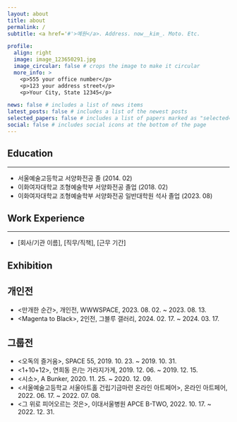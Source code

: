 ```yaml
---
layout: about
title: about
permalink: /
subtitle: <a href='#'>예원</a>. Address. now__kim_. Moto. Etc.

profile:
  align: right
  image: image_123650291.jpg
  image_circular: false # crops the image to make it circular
  more_info: >
    <p>555 your office number</p>
    <p>123 your address street</p>
    <p>Your City, State 12345</p>

news: false # includes a list of news items
latest_posts: false # includes a list of the newest posts
selected_papers: false # includes a list of papers marked as "selected={true}"
social: false # includes social icons at the bottom of the page
---
```

<!-- ## 개요
* 연락처: [이메일, 전화번호 등] -->


## Education
---
- 서울예술고등학교 서양화전공 졸 (2014. 02)
- 이화여자대학교 조형예술학부 서양화전공 졸업 (2018. 02)
- 이화여자대학교 조형예술학부 서양화전공 일반대학원 석사 졸업 (2023. 08)

## Work Experience
---
- [회사/기관 이름], [직무/직책], [근무 기간]

## Exhibition

개인전
---
- \<만개한 순간\>, 개인전, WWWSPACE, 2023. 08. 02. ~ 2023. 08. 13.
- \<Magenta to Black\>, 2인전, 그블루 갤러리, 2024. 02. 17. ~ 2024. 03. 17.
 
그룹전
---
- \<오독의 즐거움\>, SPACE 55, 2019. 10. 23. ~ 2019. 10. 31.
- \<1\+10\+12\>, 연희동 은/는 가라지가게, 2019. 12. 06. ~ 2019. 12. 15.
- \<시소\>, A Bunker, 2020. 11. 25. ~ 2020. 12. 09.
- \<서울예술고등학교 서울아트홀 건립기금마련 온라인 아트페어\>, 온라인 아트페어, 2022. 06. 17. ~ 2022. 07. 08.
- \<그 위로 피어오르는 것은\>, 이대서울병원 APCE B-TWO, 2022. 10. 17. ~ 2022. 12. 31.
